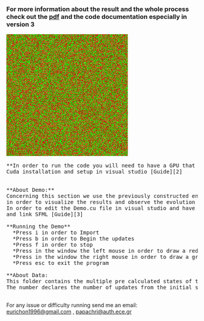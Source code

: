### For more information about the result and the whole process check out the [pdf][1] and the code documentation especially in **version 3**

![](model_evolution.gif)

<pre>
**In order to run the code you will need to have a GPU that supports cuda!
Cuda installation and setup in visual studio [Guide][2]


**About Demo:**
Concerning this section we use the previously constructed engine in cuda (v3) and the c++ library SFML
in order to visualize the results and observe the evolution process of the model.
In order to edit the Demo.cu file in visual studio and have a succesfull run you will have also to download
and link SFML [Guide][3]

**Running the Demo**
  *Press i in order to Import
  *Press b in order to Begin the updates
  *Press f in order to stop
  *Press in the window the left mouse in order to draw a red line
  *Press in the window the right mouse in order to draw a green line
  *Press esc to exit the program

**About Data:
This folder contains the multiple pre calculated states of the model in order to validate our programs.
The number declares the number of updates from the initial state <conf-init.bin>.

</pre>
[1]: https://github.com/eurichon/ISING-MODEL-IN-CUDA/blob/master/Report.pdf
[2]: https://www.youtube.com/watch?v=cuCWbztXk4Y
[3]: https://www.sfml-dev.org/tutorials/2.5/start-vc.php


For any issue or difficulty running send me an email: eurichon1996@gmail.com , papachri@auth.ece.gr

